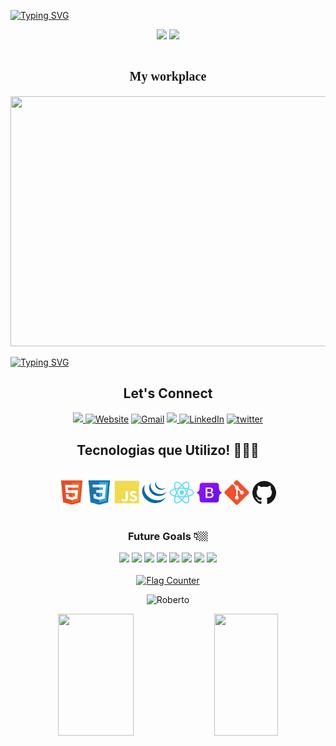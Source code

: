 [![Typing SVG](https://readme-typing-svg.herokuapp.com/?color=e67993&size=42&center=true&vCenter=true&width=1000&lines=Hi,+my+name+is+Roberto.;I'm+28.;Welcome+to+my+Profile!+.+.+.+:%29)](https://git.io/typing-svg)

<link href="https://fonts.googleapis.com/css2?family=Rubik+Moonrocks&display=swap" rel="stylesheet">
   
<div align="center">
<img src="https://user-images.githubusercontent.com/101284742/173443088-d11bba16-f95f-4181-bbe3-96cc4f6f107d.png" width="400px"/>
<img src="https://user-images.githubusercontent.com/101284742/173452819-c330897a-350e-49a1-ab9c-bd99a838c670.png" width="400px"/>
</div>    <br>

<div align="center">
    <h1 style=" font-size: 20px; font-family:'Rubik Moonrocks', cursive;">My workplace</h1>
    <p style="color: red; font-size: 20px"></p>
</div> 

<div align="center">
<img src="https://user-images.githubusercontent.com/101284742/176307460-900632b9-47c6-43cd-89dc-ba40eb7cb24f.jpg" width="600px" height="400px"/>
</div>

[![Typing SVG](https://readme-typing-svg.herokuapp.com/?color=e67993&size=42&center=true&vCenter=true&width=1000&lines=Help+me+find+my+first+job.+:%29)](https://git.io/typing-svg)
    
<div style="display: inline_block" align="center"> 
    
<h2 align="center"> Let's Connect</h2>
<p align="center">
  <a href="https://www.instagram.com/bettorc/" target="_blank"><img src="https://img.icons8.com/bubbles/80/000000/instagram-new--v2.png"/>
   <a href="https://robertoconrado.github.io/Portif-lio2/" target="_blank"><img src="https://img.icons8.com/bubbles/80/000000/web.png" alt="Website"/></a>
	<a href="mailto:robertoconradorc@gmail.com" target="_blank"><img src="https://img.icons8.com/bubbles/80/000000/gmail.png" title='Gmail' alt="Gmail"/></a>
  <a href="https://api.whatsapp.com/send?phone=5577991556513&text=Óla!%20Encontrei%20seu%20contato%20pelo%20GitHub." target="_blank"><img src="https://img.icons8.com/bubbles/80/000000/whatsapp.png"/>
	<a href="https://www.linkedin.com/in/robertoconrado/" target="_blank"><img src="https://img.icons8.com/bubbles/80/000000/linkedin.png" title='LinkedIn' alt="LinkedIn"/></a>
	<a href="https://twitter.com/beetoorc" target="_blank"><img src="https://img.icons8.com/bubbles/80/000000/twitter-circled.png" title='Twitter' alt="twitter"/></a>
	
</p>
</div> 

<div align="center">
    <h2>Tecnologias que Utilizo! 👨🏽‍💻</h2>

<div align="center" valign="top"><br>
  
  <img align="center" alt="HTML" height="40" margin="50px" width="40" src="https://raw.githubusercontent.com/devicons/devicon/master/icons/html5/html5-original.svg">
  <img align="center" alt="CSS" height="40" margin="50px" width="40" src="https://raw.githubusercontent.com/devicons/devicon/master/icons/css3/css3-original.svg">
  <img align="center" alt="Js" height="37" margin="50px" width="40" src="https://raw.githubusercontent.com/devicons/devicon/master/icons/javascript/javascript-plain.svg">
  <img align="center" alt="jQuery" height="37" margin="50px" width="40" src="https://raw.githubusercontent.com/devicons/devicon/master/icons/jquery/jquery-plain.svg">
  <img align="center" alt="React" height="40" margin="50px" width="40" src="https://raw.githubusercontent.com/devicons/devicon/master/icons/react/react-original.svg">
  <img align="center" alt="React" height="40" margin="50px" width="40" src="https://raw.githubusercontent.com/devicons/devicon/master/icons/bootstrap/bootstrap-original.svg">
  <img align="center" alt="git" height="40" margin="50px" width="40" src="https://raw.githubusercontent.com/devicons/devicon/master/icons/git/git-original.svg">
  <img align="center" alt="github" height="40" margin="50px" width="40" src= "https://raw.githubusercontent.com/devicons/devicon/master/icons/github/github-original.svg"> 
  
</div>

<div style="display: inline_block"></br>
    <h3 align="center"> Future Goals 👇🏼</h3>
<img src="https://img.icons8.com/color/60/000000/typescript.png"/>
<img src="https://img.icons8.com/external-flaticons-flat-flat-icons/60/000000/external-sql-computer-programming-flaticons-flat-flat-icons.png"/>
<img src="https://img.icons8.com/dusk/60/000000/php-logo.png"/>
<img src="https://img.icons8.com/fluency/60/000000/ac-dc-converter.png"/>
<img src="https://img.icons8.com/external-tal-revivo-shadow-tal-revivo/60/000000/external-rust-is-a-multi-paradigm-system-programming-language-logo-shadow-tal-revivo.png"/>
<img src="https://img.icons8.com/cute-clipart/60/000000/react-native.png"/>
<img src="https://img.icons8.com/dusk/60/000000/python.png"/>
<img src="https://img.icons8.com/color/60/000000/c-sharp-logo.png"/>
    
</div></br>


<div align="center">
   <a href="https://info.flagcounter.com/6Ph1"><img src="https://s01.flagcounter.com/count2/6Ph1/bg_FFFFFF/txt_000000/border_CCCCCC/columns_8/maxflags_160/viewers_3/labels_0/pageviews_0/flags_0/percent_0/" alt="Flag Counter" border="0"></a>
   <p align="center"> <img src="https://komarev.com/ghpvc/?username=ROBERTOCONRADO&label=Profile%20views&color=0e75b6&style=flat" alt="Roberto" /> </p>
   
</div>

</div> 

<div align="center">  
  <img width="49%" height="195px" src="https://github-readme-stats.vercel.app/api?username=ROBERTOCONRADO&show_icons=true&count_private=true&hide_border=true&title_color=e67993&icon_color=e67993&text_color=f0f6fc&bg_color=0d1117"/> 
  <img width="45%" height="195px" src="https://github-readme-stats.vercel.app/api/top-langs/?username=ROBERTOCONRADO&layout=compact&hide_border=true&title_color=e67993&text_color=f0f6fc&bg_color=0d1117" />
</div>

